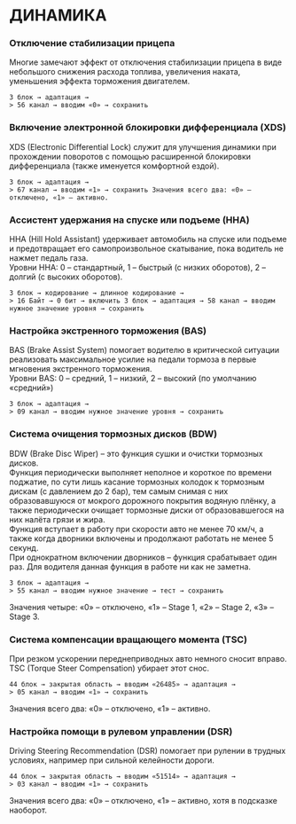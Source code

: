 # ДИНАМИКА

### Отключение стабилизации прицепа 
Многие замечают эффект от отключения стабилизации прицепа в виде небольшого снижения расхода топлива, увеличения наката, уменьшения эффекта торможения двигателем. 
```
3 блок → адаптация → 
> 56 канал → вводим «0» → сохранить 
```

### Включение электронной блокировки дифференциала (XDS) 
XDS (Electronic Differential Lock) служит для улучшения динамики при прохождении поворотов с помощью расширенной блокировки дифференциала (также именуется комфортной ездой). 
```
3 блок → адаптация → 
> 67 канал → вводим «1» → сохранить Значения всего два: «0» – отключено, «1» – активно. 
```
 
### Ассистент удержания на спуске или подъеме (HHA) 
HHA (Hill Hold Assistant) удерживает автомобиль на спуске или подъеме и предотвращает его самопроизвольное скатывание, пока водитель не нажмет педаль газа.   
Уровни HHA: 0 – стандартный, 1 – быстрый (с низких оборотов), 2 – долгий (с высоких оборотов). 
```
3 блок → кодирование → длинное кодирование → 
> 16 Байт → 0 бит → включить 3 блок → адаптация → 58 канал → вводим нужное значение уровня → сохранить 
```
 
### Настройка экстренного торможения (BAS) 
BAS (Brake Assist System) помогает водителю в критической ситуации реализовать максимальное усилие на педали тормоза в первые мгновения экстренного торможения.  
Уровни BAS: 0 – средний, 1 – низкий, 2 – высокий (по умолчанию «средний») 
```
3 блок → адаптация → 
> 09 канал → вводим нужное значение уровня → сохранить 
```
 
### Система очищения тормозных дисков (BDW) 
BDW (Brake Disc Wiper) – это функция сушки и очистки тормозных дисков.   
Функция периодически выполняет неполное и короткое по времени поджатие, по сути лишь касание тормозных колодок к тормозным дискам (с давлением до 2 бар), тем самым снимая с них образовавшуюся от мокрого дорожного покрытия водяную плёнку, а также периодически очищает тормозные диски от образовавшегося на них налёта грязи и жира.  
Функция вступает в работу при скорости авто не менее 70 км/ч, а также когда дворники включены и продолжают работать не менее 5 секунд.  
При однократном включении дворников – функция срабатывает один раз. Для водителя данная функция в работе ни как не заметна.  
```
3 блок → адаптация → 
> 55 канал → вводим нужное значение → тест → сохранить
```
Значения четыре: «0» – отключено, «1» – Stage 1, «2» – Stage 2, «3» – Stage 3. 
 
### Система компенсации вращающего момента (TSC) 
При резком ускорении переднеприводных авто немного сносит вправо. TSC (Torque Steer Compensation) убирает этот снос. 
```
44 блок → закрытая область → вводим «26485» → адаптация → 
> 05 канал → вводим «1» → сохранить 
```
Значения всего два: «0» – отключено, «1» – активно. 

### Настройка помощи в рулевом управлении (DSR) 
Driving Steering Recommendation (DSR) помогает при рулении в трудных условиях, например при сильной келейности дороги. 
```
44 блок → закрытая область → вводим «51514» → адаптация → 
> 03 канал → вводим «1» → сохранить 
```
Значения всего два: «0» – отключено, «1» – активно, хотя в подсказке наоборот. 
